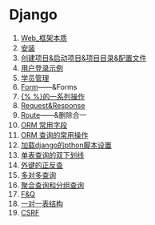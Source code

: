 # Django

<ol>
    <li><a href='Web_框架本质'>Web_框架本质</a></li>
    <li><a href='安装'>安装</a></li>
    <li><a href='创建项目&启动项目&项目目录&配置文件'>创建项目&启动项目&项目目录&配置文件</a></li>
    <li><a href='用户登录示例'>用户登录示例</a></li>
    <li><a href='学员管理'>学员管理</a></li>
    <li><a href='Form'>Form</a>——&Forms</li>
    <li><a href='{% %}的一系列操作'>{% %}的一系列操作</a></li>
    <li><a href='Request&Response'>Request&Response</a></li>
    <li><a href='Route'>Route</a>——&删除合一</li>
    <li><a href='ORM 常用字段'>ORM 常用字段</a></li>
    <li><a href='ORM 查询的常用操作'>ORM 查询的常用操作</a></li>
    <li><a href='加载django的pthon脚本设置'>加载django的pthon脚本设置</a></li>
    <li><a href='单表查询的双下划线'>单表查询的双下划线</a></li>
    <li><a href='外键的正反查'>外键的正反查</a></li>
    <li><a href='多对多查询'>多对多查询</a></li>
    <li><a href='聚合查询和分组查询'>聚合查询和分组查询</a></li>
    <li><a href='F&Q'>F&Q</a></li>
    <li><a href='一对一表结构'>一对一表结构</a></li>
    <li><a href='CSRF'>CSRF</a></li>
</ol>

